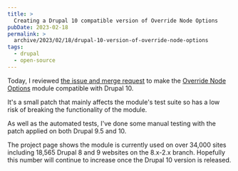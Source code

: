 ```yaml
---
title: >
  Creating a Drupal 10 compatible version of Override Node Options
pubDate: 2023-02-18
permalink: >
  archive/2023/02/18/drupal-10-version-of-override-node-options
tags:
  - drupal
  - open-source
---
```


Today, I reviewed [the issue and merge request](https://www.drupal.org/project/override_node_options/issues/3269901) to make the [Override Node Options](https://www.drupal.org/project/override_node_options) module compatible with Drupal 10.

It's a small patch that mainly affects the module's test suite so has a low risk of breaking the functionality of the module.

As well as the automated tests, I've done some manual testing with the patch applied on both Drupal 9.5 and 10.

The project page shows the module is currently used on over 34,000 sites including 18,565 Drupal 8 and 9 websites on the 8.x-2.x branch. Hopefully this number will continue to increase once the Drupal 10 version is released.
